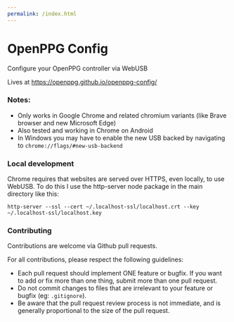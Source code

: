 ```yaml
---
permalink: /index.html
---
```


# OpenPPG Config
 Configure your OpenPPG controller via WebUSB

 Lives at https://openppg.github.io/openppg-config/

### Notes:

- Only works in Google Chrome and related chromium variants (like Brave browser and new Microsoft Edge)
- Also tested and working in Chrome on Android
- In Windows you may have to enable the new USB backed by navigating to `chrome://flags/#new-usb-backend`

### Local development

Chrome requires that websites are served over HTTPS, even locally, to use WebUSB. To do this I use the http-server node package in the main directory like this:

`http-server --ssl --cert ~/.localhost-ssl/localhost.crt --key ~/.localhost-ssl/localhost.key`

### Contributing

Contributions are welcome via Github pull requests.

For all contributions, please respect the following guidelines:

- Each pull request should implement ONE feature or bugfix. If you want to add or fix more than one thing, submit more than one pull request.
- Do not commit changes to files that are irrelevant to your feature or bugfix (eg: `.gitignore`).
- Be aware that the pull request review process is not immediate, and is generally proportional to the size of the pull request.
